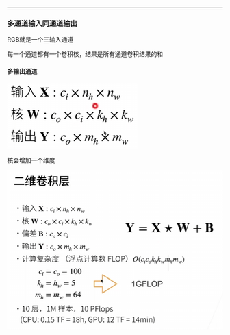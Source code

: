 ****

### 多通道输入同通道输出

RGB就是一个三输入通道

每一个通道都有一个卷积核，结果是所有通道卷积结果的和

#### 多输出通道

![image-20250920192000420](卷积.assets/image-20250920192000420.png)

核会增加一个维度

![image-20250920192930491](卷积.assets/image-20250920192930491.png)